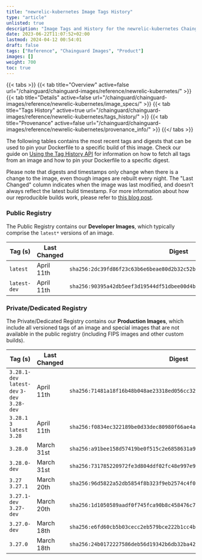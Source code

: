 ```yaml
---
title: "newrelic-kubernetes Image Tags History"
type: "article"
unlisted: true
description: "Image Tags and History for the newrelic-kubernetes Chainguard Image"
date: 2023-06-22T11:07:52+02:00
lastmod: 2024-04-12 00:54:01
draft: false
tags: ["Reference", "Chainguard Images", "Product"]
images: []
weight: 700
toc: true
---
```


{{< tabs >}}
{{< tab title="Overview" active=false url="/chainguard/chainguard-images/reference/newrelic-kubernetes/" >}}
{{< tab title="Details" active=false url="/chainguard/chainguard-images/reference/newrelic-kubernetes/image_specs/" >}}
{{< tab title="Tags History" active=true url="/chainguard/chainguard-images/reference/newrelic-kubernetes/tags_history/" >}}
{{< tab title="Provenance" active=false url="/chainguard/chainguard-images/reference/newrelic-kubernetes/provenance_info/" >}}
{{</ tabs >}}

The following tables contains the most recent tags and digests that can be used to pin your Dockerfile to a specific build of this image. Check our guide on [Using the Tag History API](/chainguard/chainguard-images/using-the-tag-history-api/) for information on how to fetch all tags from an image and how to pin your Dockerfile to a specific digest.

Please note that digests and timestamps only change when there is a change to the image, even though images are rebuilt every night. The "Last Changed" column indicates when the image was last modified, and doesn't always reflect the latest build timestamp. For more information about how our reproducible builds work, please refer to [this blog post](https://www.chainguard.dev/unchained/reproducing-chainguards-reproducible-image-builds).

### Public Registry
The Public Registry contains our **Developer Images**, which typically comprise the `latest*` versions of an image.

| Tag (s)       | Last Changed | Digest                                                                    |
|---------------|--------------|---------------------------------------------------------------------------|
|  `latest`     | April 11th   | `sha256:2dc39fd86f23c63b6e6beae80d2b32c52b63bd670e01b99c8b2f602be19e2c0b` |
|  `latest-dev` | April 11th   | `sha256:90395a42db5eef3d19544df51dbee00d4b4cdfab6fc50837e8594c5f5c07df71` |


### Private/Dedicated Registry
The Private/Dedicated Registry contains our **Production Images**, which include all versioned tags of an image and special images that are not available in the public registry (including FIPS images and other custom builds).

| Tag (s)                                       | Last Changed | Digest                                                                    |
|-----------------------------------------------|--------------|---------------------------------------------------------------------------|
|  `3.28.1-dev` `latest-dev` `3-dev` `3.28-dev` | April 11th   | `sha256:71481a18f16b48b048ae23318ed056cc32bdf01836feda824dcb0c5f2c98581e` |
|  `3.28.1` `3` `latest` `3.28`                 | April 11th   | `sha256:f0834ec322189be0d33dec80980f66ae4ae3057bc75b569c0eac76c90934ac90` |
|  `3.28.0`                                     | March 31st   | `sha256:a91bee158d57419be0f515c2e6858631a92d62eeeaa6086375f9b9330071bda3` |
|  `3.28.0-dev`                                 | March 31st   | `sha256:731785220972fe3d804ddf02fc48e997e92eaa472f77160c6214edc7735e5e40` |
|  `3.27` `3.27.1`                              | March 20th   | `sha256:96d5822a52db5854f8b323f9eb2574c4f0126e774dcf81de7fe45a6a4abbd929` |
|  `3.27.1-dev` `3.27-dev`                      | March 20th   | `sha256:1d1050589aadf0f745fca90b8c458476c72d2597cd89a54f7e1a236d3f21b6db` |
|  `3.27.0-dev`                                 | March 18th   | `sha256:e6fd60cb5b03cecc2eb579bce222b1cc4b720340f79bb0042bf932a3e9a5f1f6` |
|  `3.27.0`                                     | March 18th   | `sha256:24b0172227586deb56d19342b6db32ba42d9d5abb87f8d32eb6bd1e4178c82e9` |

